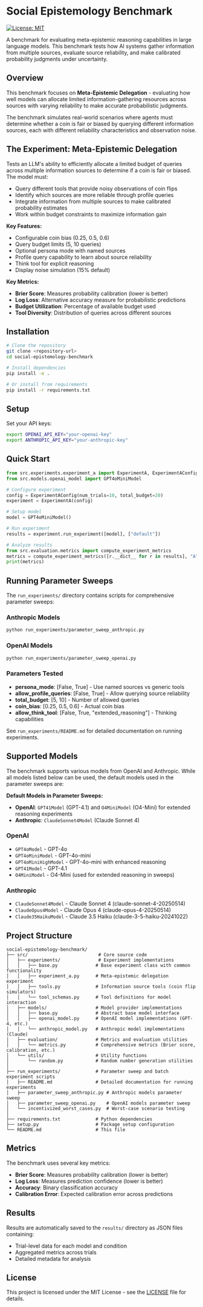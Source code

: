 # Social Epistemology Benchmark

[![License: MIT](https://img.shields.io/badge/License-MIT-yellow.svg)](https://opensource.org/licenses/MIT)

A benchmark for evaluating meta-epistemic reasoning capabilities in large language models. This benchmark tests how AI systems gather information from multiple sources, evaluate source reliability, and make calibrated probability judgments under uncertainty.

## Overview

This benchmark focuses on **Meta-Epistemic Delegation** - evaluating how well models can allocate limited information-gathering resources across sources with varying reliability to make accurate probabilistic judgments.

The benchmark simulates real-world scenarios where agents must determine whether a coin is fair or biased by querying different information sources, each with different reliability characteristics and observation noise.

## The Experiment: Meta-Epistemic Delegation

Tests an LLM's ability to efficiently allocate a limited budget of queries across multiple information sources to determine if a coin is fair or biased. The model must:
- Query different tools that provide noisy observations of coin flips
- Identify which sources are more reliable through profile queries
- Integrate information from multiple sources to make calibrated probability estimates
- Work within budget constraints to maximize information gain

**Key Features:**
- Configurable coin bias (0.25, 0.5, 0.6)
- Query budget limits (5, 10 queries)
- Optional persona mode with named sources
- Profile query capability to learn about source reliability
- Think tool for explicit reasoning
- Display noise simulation (15% default)

**Key Metrics:**
- **Brier Score**: Measures probability calibration (lower is better)
- **Log Loss**: Alternative accuracy measure for probabilistic predictions
- **Budget Utilization**: Percentage of available budget used
- **Tool Diversity**: Distribution of queries across different sources

## Installation

```bash
# Clone the repository
git clone <repository-url>
cd social-epistemology-benchmark

# Install dependencies
pip install -e .

# Or install from requirements
pip install -r requirements.txt
```

## Setup

Set your API keys:
```bash
export OPENAI_API_KEY="your-openai-key"
export ANTHROPIC_API_KEY="your-anthropic-key" 
```

## Quick Start

```python
from src.experiments.experiment_a import ExperimentA, ExperimentAConfig
from src.models.openai_model import GPT4oMiniModel

# Configure experiment
config = ExperimentAConfig(num_trials=10, total_budget=20)
experiment = ExperimentA(config)

# Setup model
model = GPT4oMiniModel()

# Run experiment
results = experiment.run_experiment([model], ["default"])

# Analyze results
from src.evaluation.metrics import compute_experiment_metrics
metrics = compute_experiment_metrics([r.__dict__ for r in results], "A")
print(metrics)
```

## Running Parameter Sweeps

The `run_experiments/` directory contains scripts for comprehensive parameter sweeps:

### Anthropic Models
```bash
python run_experiments/parameter_sweep_anthropic.py
```

### OpenAI Models
```bash
python run_experiments/parameter_sweep_openai.py
```

### Parameters Tested
- **persona_mode**: [False, True] - Use named sources vs generic tools
- **allow_profile_queries**: [False, True] - Allow querying source reliability
- **total_budget**: [5, 10] - Number of allowed queries
- **coin_bias**: [0.25, 0.5, 0.6] - Actual coin bias
- **allow_think_tool**: [False, True, "extended_reasoning"] - Thinking capabilities

See `run_experiments/README.md` for detailed documentation on running experiments.

## Supported Models

The benchmark supports various models from OpenAI and Anthropic. While all models listed below can be used, the default models used in the parameter sweeps are:

**Default Models in Parameter Sweeps:**
- **OpenAI**: `GPT41Model` (GPT-4.1) and `O4MiniModel` (O4-Mini) for extended reasoning experiments
- **Anthropic**: `ClaudeSonnet4Model` (Claude Sonnet 4)

### OpenAI
- `GPT4oModel` - GPT-4o
- `GPT4oMiniModel` - GPT-4o-mini  
- `GPT4oMiniHighModel` - GPT-4o-mini with enhanced reasoning
- `GPT41Model` - GPT-4.1
- `O4MiniModel` - O4-Mini (used for extended reasoning in sweeps)

### Anthropic
- `ClaudeSonnet4Model` - Claude Sonnet 4 (claude-sonnet-4-20250514)
- `ClaudeOpus4Model` - Claude Opus 4 (claude-opus-4-20250514)  
- `Claude35HaikuModel` - Claude 3.5 Haiku (claude-3-5-haiku-20241022)

## Project Structure

```
social-epistemology-benchmark/
├── src/                          # Core source code
│   ├── experiments/              # Experiment implementations
│   │   ├── base.py              # Base experiment class with common functionality
│   │   ├── experiment_a.py      # Meta-epistemic delegation experiment
│   │   ├── tools.py             # Information source tools (coin flip simulators)
│   │   └── tool_schemas.py      # Tool definitions for model interaction
│   ├── models/                  # Model provider implementations
│   │   ├── base.py              # Abstract base model interface
│   │   ├── openai_model.py      # OpenAI model implementations (GPT-4, etc.)
│   │   └── anthropic_model.py   # Anthropic model implementations (Claude)
│   ├── evaluation/              # Metrics and evaluation utilities
│   │   └── metrics.py           # Comprehensive metrics (Brier score, calibration, etc.)
│   └── utils/                   # Utility functions
│       └── random.py            # Random number generation utilities
│
├── run_experiments/             # Parameter sweep and batch experiment scripts
│   ├── README.md                # Detailed documentation for running experiments
│   ├── parameter_sweep_anthropic.py # Anthropic models parameter sweep
│   ├── parameter_sweep_openai.py    # OpenAI models parameter sweep
│   └── incentivized_worst_cases.py  # Worst-case scenario testing
│
├── requirements.txt             # Python dependencies
├── setup.py                     # Package setup configuration
└── README.md                    # This file
```

## Metrics

The benchmark uses several key metrics:

- **Brier Score**: Measures probability calibration (lower is better)
- **Log Loss**: Measures prediction confidence (lower is better)  
- **Accuracy**: Binary classification accuracy
- **Calibration Error**: Expected calibration error across predictions

## Results

Results are automatically saved to the `results/` directory as JSON files containing:
- Trial-level data for each model and condition
- Aggregated metrics across trials
- Detailed metadata for analysis

## License

This project is licensed under the MIT License - see the [LICENSE](LICENSE) file for details.